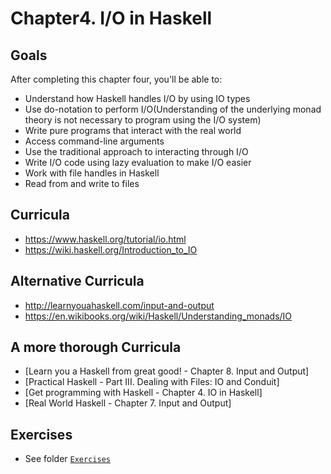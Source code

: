 # Chapter4. I/O in Haskell

## Goals
After completing this chapter four, you'll be able to:
 - Understand how Haskell handles I/O by using IO types
 - Use do-notation to perform I/O(Understanding of the underlying monad theory is not necessary to program using the I/O system)
 - Write pure programs that interact with the real world
 - Access command-line arguments
 - Use the traditional approach to interacting through I/O
 - Write I/O code using lazy evaluation to make I/O easier
 - Work with file handles in Haskell
 - Read from and write to files

## Curricula
 - https://www.haskell.org/tutorial/io.html
 - https://wiki.haskell.org/Introduction_to_IO

## Alternative Curricula
 - http://learnyouahaskell.com/input-and-output
 - https://en.wikibooks.org/wiki/Haskell/Understanding_monads/IO

## A more thorough Curricula
 - [Learn you a Haskell from great good! - Chapter 8. Input and Output]
 - [Practical Haskell - Part III. Dealing with Files: IO and Conduit]
 - [Get programming with Haskell - Chapter 4. IO in Haskell]
 - [Real World Haskell - Chapter 7. Input and Output]

## Exercises
  - See folder [`Exercises`](./Exercises)